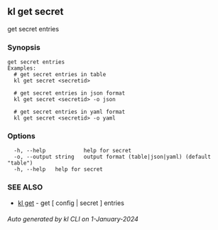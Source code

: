 ## kl get secret

get secret entries

### Synopsis

```
get secret entries
Examples:
  # get secret entries in table
  kl get secret <secretid>

  # get secret entries in json format
  kl get secret <secretid> -o json

  # get secret entries in yaml format
  kl get secret <secretid> -o yaml

```

### Options

```
  -h, --help            help for secret
  -o, --output string   output format (table|json|yaml) (default "table")
  -h, --help   help for secret
```

### SEE ALSO

* [kl get](kl_get.md)  - get [ config | secret ] entries

###### Auto generated by kl CLI on 1-January-2024
